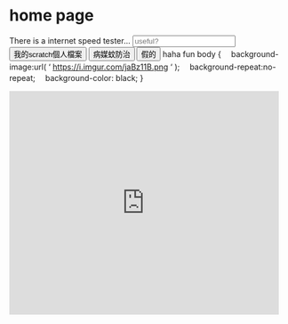 # home page
There is a internet speed tester...
<input placeholder="useful?">
<input type="button" value="我的scratch個人檔案" onclick="location.href='https://scratch.mit.edu/users/slowson/'">
<input type="button" value="病媒蚊防治" onclick="location.href='https://slowson.github.io/slowsonplace/'">
<input type="button" value="假的" onclick="location.href='404'">
<text>haha fun
body { 　background-image:url( ‘ https://i.imgur.com/jaBz11B.png ‘ ); 　background-repeat:no-repeat; 　background-color: black; }
<iframe src="https://scratch.mit.edu/projects/546714583/embed" allowtransparency="true" width="485" height="402" frameborder="0" scrolling="no" allowfullscreen></iframe>
